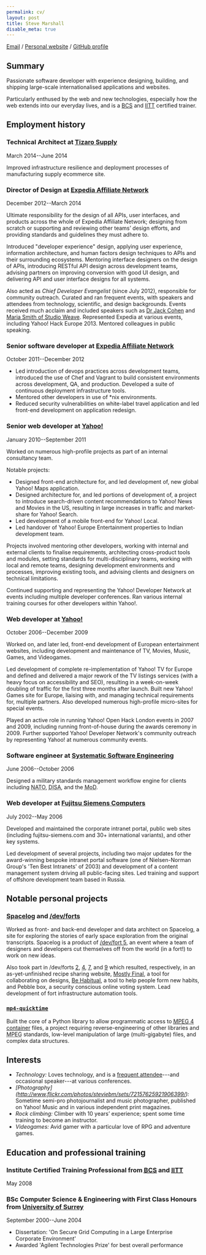 ```yaml
---
permalink: cv/
layout: post
title: Steve Marshall
disable_meta: true
---
```


[Email](mailto:cv@nascentguruism.com) / [Personal
website](http://stevemarshall.com/) / [GitHub
profile](http://github.com/SteveMarshall)

Summary
-------

Passionate software developer with experience designing, building, and
shipping large-scale internationalised applications and websites.

Particularly enthused by the web and new technologies, especially how
the web extends into our everyday lives, and is a
[BCS](http://www.bcs.org) and [IITT](http://iitt.org.uk/) certified
trainer.

Employment history
------------------

### Technical Architect at [Tizaro Supply](https://tizaro.com)

<span class="meta"><time datetime="2014-03-31">March
2014</time>--<time datetime="2014-06-01">June 2014</time></span>

Improved infrastructure resilience and deployment processes of
manufacturing supply ecommerce site.

### Director of Design at [Expedia Affiliate Network](http://expediaaffiliate.com/)

<span class="meta"><time datetime="2012-12-07">December
2012</time>--<time datetime="2014-03-14">March 2014</time></span>

Ultimate responsibility for the design of all APIs, user interfaces,
and products across the whole of Expedia Affiliate Network; designing
from scratch or supporting and reviewing other teams’ design efforts,
and providing standards and guidelines they must adhere to.

Introduced "developer experience" design, applying user experience,
information architecture, and human factors design techniques to APIs
and their surrounding ecosystems. Mentoring interface designers on the
design of APIs, introducing RESTful API design across development
teams, advising partners on improving conversion with good UI design,
and delivering API and user interface designs for all systems.

Also acted as *Chief Developer Evangelist* (since July 2012),
responsible for community outreach. Curated and ran frequent events,
with speakers and attendees from technology, scientific, and design
backgrounds. Events received much acclaim and included speakers such as
[Dr Jack Cohen](http://drjackcohen.com) and [Maria Smith of Studio
Weave](http://www.studioweave.com). Represented Expedia at various
events, including Yahoo! Hack Europe 2013. Mentored colleagues in
public speaking.

### Senior software developer at [Expedia Affiliate Network](http://expediaaffiliate.com/)

<span class="meta"><time datetime="2011-10-17">October
2011</time>--<time datetime="2012-12-07">December 2012</time></span>

- Led introduction of devops practices across development teams,
  introduced the use of Chef and Vagrant to build consistent
  environments across development, QA, and production. Developed a
  suite of continuous deployment infrastructure tools.
- Mentored other developers in use of *nix environments.
- Reduced security vulnerabilities on white-label travel application
  and led front-end development on application redesign.

### Senior web developer at [Yahoo!](http://yahoo.com/)

<span class="meta"><time datetime="2010-01-01">January
2010</time>--<time datetime="2011-09-21">September 2011</time></span>

Worked on numerous high-profile projects as part of an internal
consultancy team.

Notable projects:

- Designed front-end architecture for, and led development of, new
  global Yahoo! Maps application.
- Designed architecture for, and led portions of development of, a
  project to introduce search-driven content recommendations to Yahoo!
  News and Movies in the US, resulting in large increases in traffic
  and market-share for Yahoo! Search.
- Led development of a mobile front-end for Yahoo! Local.
- Led handover of Yahoo! Europe Entertainment properties to Indian
  development team.

Projects involved mentoring other developers, working with internal and
external clients to finalise requirements, architecting cross-product
tools and modules, setting standards for multi-disciplinary teams,
working with local and remote teams, designing development environments
and processes, improving existing tools, and advising clients and
designers on technical limitations.

Continued supporting and representing the Yahoo! Developer Network at
events including multiple developer conferences. Ran various internal
training courses for other developers within Yahoo!.

### Web developer at [Yahoo!](http://yahoo.com/)

<span class="meta"><time datetime="2006-10-30">October
2006</time>--<time datetime="2009-12-31">December 2009</time></span>

Worked on, and later led, front-end development of European
entertainment websites, including development and maintenance of TV,
Movies, Music, Games, and Videogames.

Led development of complete re-implementation of Yahoo! TV for Europe
and defined and delivered a major rework of the TV listings services
(with a heavy focus on accessibility and SEO), resulting in a
week-on-week doubling of traffic for the first three months after
launch. Built new Yahoo! Games site for Europe, liaising with, and
managing technical requirements for, multiple partners. Also developed
numerous high-profile micro-sites for special events.

Played an active role in running Yahoo! Open Hack London events in 2007
and 2009, including running front-of-house during the awards ceremony
in 2009. Further supported Yahoo! Developer Network's community
outreach by representing Yahoo! at numerous community events.

### Software engineer at [Systematic Software Engineering](http://www.systematic.com/)

<span class="meta"><time datetime="2006-06-05">June 2006</time>--<time
datetime="2006-10-23">October 2006</time></span>

Designed a military standards management workflow engine for clients
including <abbr title="North Atlantic Treaty Organisation">NATO</abbr>,
<abbr title="Defense Information Systems Agency">DISA</abbr>, and the
<abbr title="Ministry of Defence">MoD</abbr>.

### Web developer at [Fujitsu Siemens Computers](http://en.wikipedia.org/wiki/Fujitsu_Siemens_Computers)

<span class="meta"><time datetime="2002-07-15">July 2002</time>--<time
datetime="2006-05-26">May 2006</time></span>

Developed and maintained the corporate intranet portal, public web
sites (including fujitsu-siemens.com and 30+ international variants),
and other key systems.

Led development of several projects, including two major updates for
the award-winning bespoke intranet portal software (one of
Nielsen-Norman Group's 'Ten Best Intranets' of 2003) and development of
a content management system driving all public-facing sites. Led
training and support of offshore development team based in Russia.

Notable personal projects
-------------------------

### [Spacelog](http://spacelog.org/) and [/dev/forts](http://devfort.com/)

Worked as front- and back-end developer and data architect on Spacelog,
a site for exploring the stories of early space exploration from the
original transcripts. Spacelog is a product of [/dev/fort
5](http://devfort.com/cohort/5/), an event where a team of designers
and developers cut themselves off from the world (in a fort!) to work
on new ideas.

Also took part in /dev/forts [2](http://devfort.com/cohort/2/),
[4](http://devfort.com/cohort/4/), [7](http://devfort.com/cohort/7/),
and [9](http://devfort.com/cohort/9/) which resulted, respectively, in
an as-yet-unfinished recipe sharing website, [Mostly
Final](http://mostlyfinal.com/), a tool for collaborating on designs,
[Be Habitual](http://behabitual.com/), a tool to help people form new
habits, and Pebble box, a security conscious online voting system. Lead
development of fort infrastructure automation tools.

### [`mp4-quicktime`](https://github.com/SteveMarshall/mp4-quicktime)

Built the core of a Python library to allow programmatic access to
[<abbr title="Moving Picture Experts Group">MPEG</abbr> 4
container](http://en.wikipedia.org/wiki/MPEG-4_Part_14) files, a
project requiring reverse-engineering of other libraries and <abbr
title="Moving Picture Experts Group">MPEG</abbr> standards, low-level
manipulation of large (multi-gigabyte) files, and complex data
structures.

Interests
---------

- *Technology:* Loves technology, and is a [frequent
  attendee](http://lanyrd.com/profile/stevemarshall/)---and occasional
  speaker---at various conferences.
- *[Photography]
  (http://www.flickr.com/photos/steviebm/sets/72157625921906399/):*
  Sometime semi-pro photojournalist and music photographer,
  published on Yahoo! Music and in various independent print magazines.
- *Rock climbing:* Climber with 10 years’ experience; spent some time
  training to become an instructor.
- *Videogames:* Avid gamer with a particular love of RPG and adventure
  games.

Education and professional training
-----------------------------------

### Institute Certified Training Professional from [<abbr title="British Computer Society">BCS</abbr>](http://bcs.org/) and [<abbr title="Institute for IT Trainers">IITT</abbr>](http://iitt.org.uk)

<span class="meta"><time datetime="2008-05-19">May 2008</time></span>

### BSc Computer Science & Engineering with First Class Honours from [University of Surrey](http://surrey.ac.uk/)

<span class="meta"><time datetime="2000-09-04">September
2000</time>--<time datetime="2004-06-18">June 2004</time></span>

- Dissertation: 'On Secure Grid Computing in a Large Enterprise
  Corporate Environment'
- Awarded 'Agilent Technologies Prize' for best overall performance
